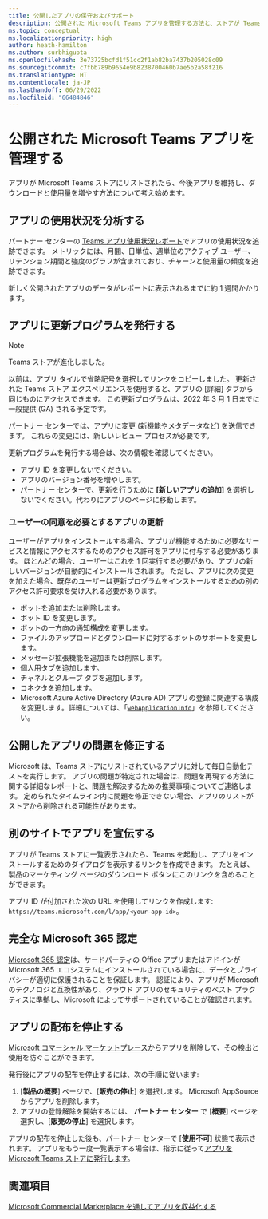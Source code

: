 ```yaml
---
title: 公開したアプリの保守およびサポート
description: 公開された Microsoft Teams アプリを管理する方法と、ストアが Teams ストアと AppSource に一覧表示された後の考え方について説明します。
ms.topic: conceptual
ms.localizationpriority: high
author: heath-hamilton
ms.author: surbhigupta
ms.openlocfilehash: 3e73725bcfd1f51cc2f1ab82ba7437b205028c09
ms.sourcegitcommit: c7fbb789b9654e9b8238700460b7ae5b2a58f216
ms.translationtype: HT
ms.contentlocale: ja-JP
ms.lasthandoff: 06/29/2022
ms.locfileid: "66484846"
---
```

# <a name="maintain-your-published-microsoft-teams-app"></a>公開された Microsoft Teams アプリを管理する

アプリが Microsoft Teams ストアにリストされたら、今後アプリを維持し、ダウンロードと使用量を増やす方法について考え始めます。

## <a name="analyze-app-usage"></a>アプリの使用状況を分析する

パートナー センターの [Teams アプリ使用状況レポート](/office/dev/store/teams-apps-usage)でアプリの使用状況を追跡できます。 メトリックには、月間、日単位、週単位のアクティブ ユーザー、リテンション期間と強度のグラフが含まれており、チャーンと使用量の頻度を追跡できます。

新しく公開されたアプリのデータがレポートに表示されるまでに約 1 週間かかります。

## <a name="publish-updates-to-your-app"></a>アプリに更新プログラムを発行する

> [!NOTE]
> Teams ストアが進化しました。
>
> 以前は、アプリ タイルで省略記号を選択してリンクをコピーしました。 更新された Teams ストア エクスペリエンスを使用すると、アプリの [詳細] タブから同じものにアクセスできます。 この更新プログラムは、2022 年 3 月 1 日までに一般提供 (GA) される予定です。

パートナー センターでは、アプリに変更 (新機能やメタデータなど) を送信できます。 これらの変更には、新しいレビュー プロセスが必要です。

更新プログラムを発行する場合は、次の情報を確認してください。

* アプリ ID を変更しないでください。
* アプリのバージョン番号を増やします。
* パートナー センターで、更新を行うために **[新しいアプリの追加]** を選択しないでください。代わりにアプリのページに移動します。

### <a name="app-updates-requiring-user-consent"></a>ユーザーの同意を必要とするアプリの更新

ユーザーがアプリをインストールする場合、アプリが機能するために必要なサービスと情報にアクセスするためのアクセス許可をアプリに付与する必要があります。 ほとんどの場合、ユーザーはこれを 1 回実行する必要があり、アプリの新しいバージョンが自動的にインストールされます。
ただし、アプリに次の変更を加えた場合、既存のユーザーは更新プログラムをインストールするための別のアクセス許可要求を受け入れる必要があります。

* ボットを追加または削除します。
* ボット ID を変更します。
* ボットの一方向の通知構成を変更します。
* ファイルのアップロードとダウンロードに対するボットのサポートを変更します。
* メッセージ拡張機能を追加または削除します。
* 個人用タブを追加します。
* チャネルとグループ タブを追加します。
* コネクタを追加します。
* Microsoft Azure Active Directory (Azure AD) アプリの登録に関連する構成を変更します。詳細については、「[`webApplicationInfo`](~/resources/schema/manifest-schema.md#webapplicationinfo)」を参照してください。

## <a name="fix-issues-with-your-published-app"></a>公開したアプリの問題を修正する

Microsoft は、Teams ストアにリストされているアプリに対して毎日自動化テストを実行します。 アプリの問題が特定された場合は、問題を再現する方法に関する詳細なレポートと、問題を解決するための推奨事項についてご連絡します。 定められたタイムライン内に問題を修正できない場合、アプリのリストがストアから削除される可能性があります。

## <a name="promote-your-app-on-another-site"></a>別のサイトでアプリを宣伝する

アプリが Teams ストアに一覧表示されたら、Teams を起動し、アプリをインストールするためのダイアログを表示するリンクを作成できます。 たとえば、製品のマーケティング ページのダウンロード ボタンにこのリンクを含めることができます。

アプリ ID が付加された次の URL を使用してリンクを作成します: `https://teams.microsoft.com/l/app/<your-app-id>`。

## <a name="complete-microsoft-365-certification"></a>完全な Microsoft 365 認定

[Microsoft 365 認定](/microsoft-365-app-certification/docs/certification)は、サードパーティの Office アプリまたはアドインが Microsoft 365 エコシステムにインストールされている場合に、データとプライバシーが適切に保護されることを保証します。 認証により、アプリが Microsoft のテクノロジと互換性があり、クラウド アプリのセキュリティのベスト プラクティスに準拠し、Microsoft によってサポートされていることが確認されます。

## <a name="stop-app-distribution"></a>アプリの配布を停止する

[Microsoft コマーシャル マーケットプレース](/azure/marketplace/overview)からアプリを削除して、その検出と使用を防ぐことができます。

発行後にアプリの配布を停止するには、次の手順に従います:

1. [**製品の概要**] ページで、[**販売の停止**] を選択します。 Microsoft AppSource からアプリを削除します。
1. アプリの登録解除を開始するには、 **パートナー センター** で [**概要**] ページを選択し、[**販売の停止**] を選択します。

アプリの配布を停止した後も、パートナー センターで [**使用不可]** 状態で表示されます。 アプリをもう一度一覧表示する場合は、指示に従って[アプリをMicrosoft Teams ストアに発行します](../publish.md)。

## <a name="see-also"></a>関連項目

[Microsoft Commercial Marketplace を通してアプリを収益化する](/office/dev/store/monetize-addins-through-microsoft-commercial-marketplace)
